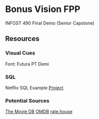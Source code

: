 # Bonus Vision FPP

INFOST 490 Final Demo (Senior Capstone)


## Resources

### Visual Cues
Font: Futura PT Demi

### SQL
Netflix SQL Example [Project](https://www.slideshare.net/DongqiWang/database-project-for-netflix-sql-project)

### Potential Sources
[The Movie DB](https://www.themoviedb.org/?language=en-US)
[OMDB](https://www.omdbapi.com/)
[rate.house](https://rate.house/)


